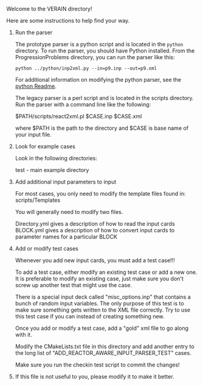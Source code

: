 Welcome to the VERAIN directory!

Here are some instructions to help find your way.

1. Run the parser

    The prototype parser is a python script and is located in the `python` directory. To run the parser, you should have Python installed. From the ProgressionProblems directory, you can run the parser like this:

    ```
    python ../python/inp2xml.py --in=p9.inp --out=p9.xml
    ```

    For additional information on modifying the python parser, see the [python Readme](python/Readme.md).

    The legacy parser is a perl script and is located in the scripts directory.  
    Run the parser with a command line like the following:

      $PATH/scripts/react2xml.pl $CASE.inp $CASE.xml

    where $PATH is the path to the directory and $CASE is base name of your
    input file.

2. Look for example cases

   Look in the following directories:

     test           - main example directory

3. Add additional input parameters to input

   For most cases, you only need to modify the template files found in:
      scripts/Templates

   You will generally need to modify two files.

     Directory.yml  gives a description of how to read the input cards
     BLOCK.yml      gives a description of how to convert input cards to
                     parameter names for a particular BLOCK

4. Add or modify test cases

   Whenever you add new input cards, you must add a test case!!!

   To add a test case, either modify an existing test case or add a new one.
   It is preferable to modify an existing case, just make sure you don't
      screw up another test that might use the case.

   There is a special input deck called "misc_options.inp" that contains a
   bunch of random input variables.  The only purpose of this test is to make
   sure something gets written to the XML file correctly.  Try to use this test
   case if you can instead of creating something new.

   Once you add or modify a test case, add a "gold" xml file to go along with it.

   Modify the CMakeLists.txt file in this directory and add another entry to
   the long list of "ADD_REACTOR_AWARE_INPUT_PARSER_TEST" cases.

   Make sure you run the checkin test script to commit the changes!



5. If this file is not useful to you, please modify it to make it better.


